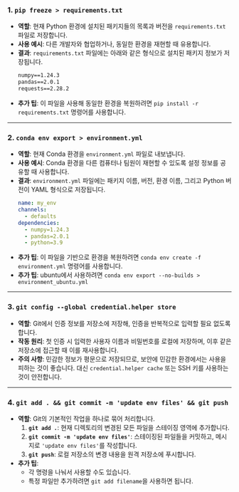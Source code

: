 ### **1. `pip freeze > requirements.txt`**
- **역할**: 현재 Python 환경에 설치된 패키지들의 목록과 버전을 `requirements.txt` 파일로 저장합니다.
- **사용 예시**: 다른 개발자와 협업하거나, 동일한 환경을 재현할 때 유용합니다. 
- **결과**: `requirements.txt` 파일에는 아래와 같은 형식으로 설치된 패키지 정보가 저장됩니다.
  ```txt
  numpy==1.24.3
  pandas==2.0.1
  requests==2.28.2
  ```
- **추가 팁**: 이 파일을 사용해 동일한 환경을 복원하려면 `pip install -r requirements.txt` 명령어를 사용합니다.

---

### **2. `conda env export > environment.yml`**
- **역할**: 현재 Conda 환경을 `environment.yml` 파일로 내보냅니다.
- **사용 예시**: Conda 환경을 다른 컴퓨터나 팀원이 재현할 수 있도록 설정 정보를 공유할 때 사용합니다.
- **결과**: `environment.yml` 파일에는 패키지 이름, 버전, 환경 이름, 그리고 Python 버전이 YAML 형식으로 저장됩니다.
  ```yaml
  name: my_env
  channels:
    - defaults
  dependencies:
    - numpy=1.24.3
    - pandas=2.0.1
    - python=3.9
  ```
- **추가 팁**: 이 파일을 기반으로 환경을 복원하려면 `conda env create -f environment.yml` 명령어를 사용합니다.
- **추가 팁**: ubuntu에서 사용하려면 `conda env export --no-builds > environment_ubuntu.yml`
---

### **3. `git config --global credential.helper store`**
- **역할**: Git에서 인증 정보를 저장소에 저장해, 인증을 반복적으로 입력할 필요 없도록 합니다.
- **작동 원리**: 첫 인증 시 입력한 사용자 이름과 비밀번호를 로컬에 저장하며, 이후 같은 저장소에 접근할 때 이를 재사용합니다.
- **주의 사항**: 민감한 정보가 평문으로 저장되므로, 보안에 민감한 환경에서는 사용을 피하는 것이 좋습니다. 대신 `credential.helper cache` 또는 SSH 키를 사용하는 것이 안전합니다.

---

### **4. `git add . && git commit -m 'update env files' && git push`**
- **역할**: Git의 기본적인 작업을 하나로 묶어 처리합니다.
  1. **`git add .`**: 현재 디렉토리의 변경된 모든 파일을 스테이징 영역에 추가합니다.
  2. **`git commit -m 'update env files'`**: 스테이징된 파일들을 커밋하고, 메시지로 `'update env files'`를 작성합니다.
  3. **`git push`**: 로컬 저장소의 변경 내용을 원격 저장소에 푸시합니다.
- **추가 팁**:
  - 각 명령을 나눠서 사용할 수도 있습니다.
  - 특정 파일만 추가하려면 `git add filename`을 사용하면 됩니다.

